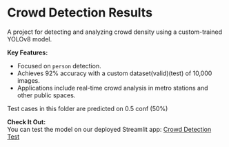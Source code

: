 # Crowd Detection Results  

A project for detecting and analyzing crowd density using a custom-trained YOLOv8 model.  

**Key Features:**  
- Focused on `person` detection.  
- Achieves 92% accuracy with a custom dataset(valid)(test) of 10,000 images.  
- Applications include real-time crowd analysis in metro stations and other public spaces.

Test cases in this folder are predicted on 0.5 conf (50%)

**Check It Out:**  
You can test the model on our deployed Streamlit app: [Crowd Detection Test](https://persondetect.streamlit.app/)  
